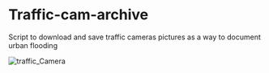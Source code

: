 # Traffic-cam-archive
Script to download and save traffic cameras pictures as a way to document urban flooding

![traffic_Camera](https://github.com/Q-R-B/Traffic-cam-archive/assets/103583383/69f99a78-6281-4a38-aae8-2e2b21b882e3)
